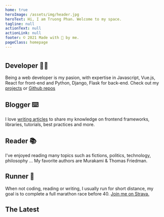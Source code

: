 ```yaml
---
home: true
heroImage: /assets/img/header.jpg
heroText: Hi, I am Truong Phan. Welcome to my space.
tagline: null
actionText: null
actionLink: null
footer: © 2021 Made with 🧡 by me.
pageClass: homepage
---
```

#

<div class="features">
  <div class="feature">
    <h2>Developer 🧑‍💻</h2>
    <p>Being a web developer is my pasion, with expertise in Javascript, Vue.js, React for front-end and Python, Django, Flask for back-end. Check out my <a target="bank" href="projects.html">projects</a> or <a href="https://github.com/infantiablue">Github repos</a></p>
  </div>
    <div class="feature">
    <h2>Blogger ⌨️</h2>
    <p>I love <a href="/blog/">writing articles</a> to share my knowledge on frontend frameworks, libraries, tutorials, best practices and more.</p>
  </div>
    <div class="feature">
    <h2>Reader 📚</h2>
    <p>I've enjoyed reading many topics such as fictions, politics, technology, philosophy ... My favorite authors are Murakami & Thomas Friedman.</p>
  </div>
    <div class="feature">
    <h2>Runner 🏃</h2>
    <p>When not coding, reading or writing, I usually run for short distance, my goal is to complete a full marathon race before 40. <a href="https://www.strava.com/athletes/20200906">Join me on Strava.</a></p>
  </div>
</div>
<div class="features">
  <div>
      <div class="feature">
        <h2 class="text-2xl uppercase">The Latest</h2>
      </div>
      <Headlines/>
  </div>
</div>
<style scoped>

.feature p{
  padding-right: 0.8rem !important;
}

.feature h2{
  text-transform: uppercase;
  font-size: 1.4rem !important;
}
</style>
